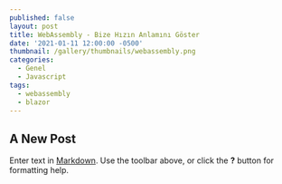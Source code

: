 ```yaml
---
published: false
layout: post
title: WebAssembly - Bize Hızın Anlamını Göster
date: '2021-01-11 12:00:00 -0500'
thumbnail: /gallery/thumbnails/webassembly.png
categories:
  - Genel
  - Javascript
tags:
  - webassembly
  - blazor
---
```

## A New Post

Enter text in [Markdown](http://daringfireball.net/projects/markdown/). Use the toolbar above, or click the **?** button for formatting help.
